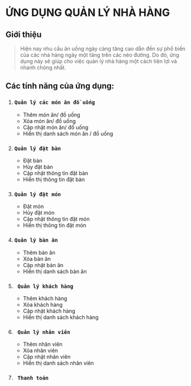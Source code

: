 # **ỨNG DỤNG QUẢN LÝ NHÀ HÀNG**


## **Giới thiệu**  
>Hiện nay nhu cầu ăn uống ngày càng tăng cao dẫn đến sự phổ biến của các nhà hàng ngày một tăng trên các nẻo đường.
>Do đó, ứng dụng này sẽ giúp cho việc quản lý nhà hàng một cách tiện lợi và nhanh chóng nhất. 

## **Các tính năng của ứng dụng:**
 1. ### `Quản lý các món ăn đồ uống `
    - Thêm món ăn/ đồ uống
    + Xóa món ăn/ đồ uống
    + Cập nhật món ăn/ đồ uống
    + Hiển thị danh sách món ăn / đồ uống
 2. ### `Quản lý đặt bàn `
    + Đặt bàn
    + Hủy đặt bàn
    + Cập nhật thông tin đặt bàn
    + Hiển thị thông tin đặt bàn
 3. ### `Quản lý đặt món `
    + Đặt món
    + Hủy đặt món
    + Cập nhật thông tin đặt món
    + Hiển thị thông tin đặt món
 4. ### `Quản lý bàn ăn`
    + Thêm bàn ăn
    + Xóa bàn ăn
    + Cập nhật bàn ăn
    + Hiển thị danh sách bàn ăn
 5. ### `  Quản lý khách hàng  `
    + Thêm khách hàng
    + Xóa khách hàng
    + Cập nhật khách hàng
    + Hiển thị danh sách khách hàng
 6. ### `  Quản lý nhân viên `
    + Thêm nhân viên
    + Xóa nhân viên
    + Cập nhật nhân viên
    + Hiển thị danh sách nhân viên
 7. ### `  Thanh toán `

